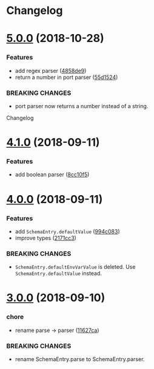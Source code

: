 # Changelog

# [5.0.0](https://github.com/strattadb/environment.git/compare/v4.1.0...v5.0.0) (2018-10-28)


### Features

* add regex parser ([4858de9](https://github.com/strattadb/environment.git/commit/4858de9))
* return a number in port parser ([55d1524](https://github.com/strattadb/environment.git/commit/55d1524))


### BREAKING CHANGES

* port parser now returns a number instead of a string.

Changelog

# [4.1.0](https://github.com/strattadb/environment/compare/v4.0.0...v4.1.0) (2018-09-11)


### Features

* add boolean parser ([8cc10f5](https://github.com/strattadb/environment/commit/8cc10f5))

# [4.0.0](https://github.com/strattadb/environment/compare/v3.0.0...v4.0.0) (2018-09-11)


### Features

* add `SchemaEntry.defaultValue` ([994c083](https://github.com/strattadb/environment/commit/994c083))
* improve types ([2171cc3](https://github.com/strattadb/environment/commit/2171cc3))


### BREAKING CHANGES

* `SchemaEntry.defaultEnvVarValue` is deleted.
Use `SchemaEntry.defaultValue` instead.

# [3.0.0](https://github.com/strattadb/environment/compare/v2.0.0...v3.0.0) (2018-09-10)


### chore

* rename parse -> parser ([11627ca](https://github.com/strattadb/environment/commit/11627ca))


### BREAKING CHANGES

* rename SchemaEntry.parse to SchemaEntry.parser.
